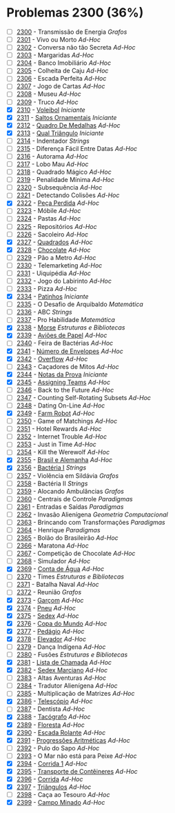# Problemas 2300 (36%)

- [ ]  [2300](https://www.beecrowd.com.br/repository/UOJ_2300.html) - Transmissão de Energia *Grafos*
- [ ]  [2301](https://www.beecrowd.com.br/repository/UOJ_2301.html) - Vivo ou Morto *Ad-Hoc*
- [ ]  [2302](https://www.beecrowd.com.br/repository/UOJ_2302.html) - Conversa não tão Secreta *Ad-Hoc*
- [ ]  [2303](https://www.beecrowd.com.br/repository/UOJ_2303.html) - Margaridas *Ad-Hoc*
- [ ]  [2304](https://www.beecrowd.com.br/repository/UOJ_2304.html) - Banco Imobiliário *Ad-Hoc*
- [ ]  [2305](https://www.beecrowd.com.br/repository/UOJ_2305.html) - Colheita de Caju *Ad-Hoc*
- [ ]  [2306](https://www.beecrowd.com.br/repository/UOJ_2306.html) - Escada Perfeita *Ad-Hoc*
- [ ]  [2307](https://www.beecrowd.com.br/repository/UOJ_2307.html) - Jogo de Cartas *Ad-Hoc*
- [ ]  [2308](https://www.beecrowd.com.br/repository/UOJ_2308.html) - Museu *Ad-Hoc*
- [ ]  [2309](https://www.beecrowd.com.br/repository/UOJ_2309.html) - Truco *Ad-Hoc*
- [x]  [2310](https://www.beecrowd.com.br/repository/UOJ_2310.html) - [Voleibol](https://github.com/potigol/beecrowd/blob/master/src/2300/2310.poti) *Iniciante*
- [x]  [2311](https://www.beecrowd.com.br/repository/UOJ_2311.html) - [Saltos Ornamentais](https://github.com/potigol/beecrowd/blob/master/src/2300/2311.poti) *Iniciante*
- [x]  [2312](https://www.beecrowd.com.br/repository/UOJ_2312.html) - [Quadro De Medalhas](https://github.com/potigol/beecrowd/blob/master/src/2300/2312.poti) *Ad-Hoc*
- [x]  [2313](https://www.beecrowd.com.br/repository/UOJ_2313.html) - [Qual Triângulo](https://github.com/potigol/beecrowd/blob/master/src/2300/2313.poti) *Iniciante*
- [ ]  [2314](https://www.beecrowd.com.br/repository/UOJ_2314.html) - Indentador *Strings*
- [ ]  [2315](https://www.beecrowd.com.br/repository/UOJ_2315.html) - Diferença Fácil Entre Datas *Ad-Hoc*
- [ ]  [2316](https://www.beecrowd.com.br/repository/UOJ_2316.html) - Autorama *Ad-Hoc*
- [ ]  [2317](https://www.beecrowd.com.br/repository/UOJ_2317.html) - Lobo Mau *Ad-Hoc*
- [ ]  [2318](https://www.beecrowd.com.br/repository/UOJ_2318.html) - Quadrado Mágico *Ad-Hoc*
- [ ]  [2319](https://www.beecrowd.com.br/repository/UOJ_2319.html) - Penalidade Mínima *Ad-Hoc*
- [ ]  [2320](https://www.beecrowd.com.br/repository/UOJ_2320.html) - Subsequência *Ad-Hoc*
- [ ]  [2321](https://www.beecrowd.com.br/repository/UOJ_2321.html) - Detectando Colisões *Ad-Hoc*
- [x]  [2322](https://www.beecrowd.com.br/repository/UOJ_2322.html) - [Peça Perdida](https://github.com/potigol/beecrowd/blob/master/src/2300/2322.poti) *Ad-Hoc*
- [ ]  [2323](https://www.beecrowd.com.br/repository/UOJ_2323.html) - Móbile *Ad-Hoc*
- [ ]  [2324](https://www.beecrowd.com.br/repository/UOJ_2324.html) - Pastas *Ad-Hoc*
- [ ]  [2325](https://www.beecrowd.com.br/repository/UOJ_2325.html) - Repositórios *Ad-Hoc*
- [ ]  [2326](https://www.beecrowd.com.br/repository/UOJ_2326.html) - Sacoleiro *Ad-Hoc*
- [x]  [2327](https://www.beecrowd.com.br/repository/UOJ_2327.html) - [Quadrados](https://github.com/potigol/beecrowd/blob/master/src/2300/2327.poti) *Ad-Hoc*
- [x]  [2328](https://www.beecrowd.com.br/repository/UOJ_2328.html) - [Chocolate](https://github.com/potigol/beecrowd/blob/master/src/2300/2328.poti) *Ad-Hoc*
- [ ]  [2329](https://www.beecrowd.com.br/repository/UOJ_2329.html) - Pão a Metro *Ad-Hoc*
- [ ]  [2330](https://www.beecrowd.com.br/repository/UOJ_2330.html) - Telemarketing *Ad-Hoc*
- [ ]  [2331](https://www.beecrowd.com.br/repository/UOJ_2331.html) - Uiquipédia *Ad-Hoc*
- [ ]  [2332](https://www.beecrowd.com.br/repository/UOJ_2332.html) - Jogo do Labirinto *Ad-Hoc*
- [ ]  [2333](https://www.beecrowd.com.br/repository/UOJ_2333.html) - Pizza *Ad-Hoc*
- [x]  [2334](https://www.beecrowd.com.br/repository/UOJ_2334.html) - [Patinhos](https://github.com/potigol/beecrowd/blob/master/src/2300/2334.poti) *Iniciante*
- [ ]  [2335](https://www.beecrowd.com.br/repository/UOJ_2335.html) - O Desafio de Arquibaldo *Matemática*
- [ ]  [2336](https://www.beecrowd.com.br/repository/UOJ_2336.html) - ABC *Strings*
- [ ]  [2337](https://www.beecrowd.com.br/repository/UOJ_2337.html) - Pro Habilidade *Matemática*
- [x]  [2338](https://www.beecrowd.com.br/repository/UOJ_2338.html) - [Morse](https://github.com/potigol/beecrowd/blob/master/src/2300/2338.poti) *Estruturas e Bibliotecas*
- [x]  [2339](https://www.beecrowd.com.br/repository/UOJ_2339.html) - [Aviões de Papel](https://github.com/potigol/beecrowd/blob/master/src/2300/2339.poti) *Ad-Hoc*
- [ ]  [2340](https://www.beecrowd.com.br/repository/UOJ_2340.html) - Feira de Bactérias *Ad-Hoc*
- [x]  [2341](https://www.beecrowd.com.br/repository/UOJ_2341.html) - [Número de Envelopes](https://github.com/potigol/beecrowd/blob/master/src/2300/2341.poti) *Ad-Hoc*
- [x]  [2342](https://www.beecrowd.com.br/repository/UOJ_2342.html) - [Overflow](https://github.com/potigol/beecrowd/blob/master/src/2300/2342.poti) *Ad-Hoc*
- [ ]  [2343](https://www.beecrowd.com.br/repository/UOJ_2343.html) - Caçadores de Mitos *Ad-Hoc*
- [x]  [2344](https://www.beecrowd.com.br/repository/UOJ_2344.html) - [Notas da Prova](https://github.com/potigol/beecrowd/blob/master/src/2300/2344.poti) *Iniciante*
- [x]  [2345](https://www.beecrowd.com.br/repository/UOJ_2345.html) - [Assigning Teams](https://github.com/potigol/beecrowd/blob/master/src/2300/2345.poti) *Ad-Hoc*
- [ ]  [2346](https://www.beecrowd.com.br/repository/UOJ_2346.html) - Back to the Future *Ad-Hoc*
- [ ]  [2347](https://www.beecrowd.com.br/repository/UOJ_2347.html) - Counting Self-Rotating Subsets *Ad-Hoc*
- [ ]  [2348](https://www.beecrowd.com.br/repository/UOJ_2348.html) - Dating On-Line *Ad-Hoc*
- [x]  [2349](https://www.beecrowd.com.br/repository/UOJ_2349.html) - [Farm Robot](https://github.com/potigol/beecrowd/blob/master/src/2300/2349.poti) *Ad-Hoc*
- [ ]  [2350](https://www.beecrowd.com.br/repository/UOJ_2350.html) - Game of Matchings *Ad-Hoc*
- [ ]  [2351](https://www.beecrowd.com.br/repository/UOJ_2351.html) - Hotel Rewards *Ad-Hoc*
- [ ]  [2352](https://www.beecrowd.com.br/repository/UOJ_2352.html) - Internet Trouble *Ad-Hoc*
- [ ]  [2353](https://www.beecrowd.com.br/repository/UOJ_2353.html) - Just in Time *Ad-Hoc*
- [ ]  [2354](https://www.beecrowd.com.br/repository/UOJ_2354.html) - Kill the Werewolf *Ad-Hoc*
- [x]  [2355](https://www.beecrowd.com.br/repository/UOJ_2355.html) - [Brasil e Alemanha](https://github.com/potigol/beecrowd/blob/master/src/2300/2355.poti) *Ad-Hoc*
- [x]  [2356](https://www.beecrowd.com.br/repository/UOJ_2356.html) - [Bactéria I](https://github.com/potigol/beecrowd/blob/master/src/2300/2356.poti) *Strings*
- [ ]  [2357](https://www.beecrowd.com.br/repository/UOJ_2357.html) - Violência em Sildávia *Grafos*
- [ ]  [2358](https://www.beecrowd.com.br/repository/UOJ_2358.html) - Bactéria II *Strings*
- [ ]  [2359](https://www.beecrowd.com.br/repository/UOJ_2359.html) - Alocando Ambulâncias *Grafos*
- [ ]  [2360](https://www.beecrowd.com.br/repository/UOJ_2360.html) - Centrais de Controle *Paradigmas*
- [ ]  [2361](https://www.beecrowd.com.br/repository/UOJ_2361.html) - Entradas e Saídas *Paradigmas*
- [ ]  [2362](https://www.beecrowd.com.br/repository/UOJ_2362.html) - Invasão Alienígena *Geometria Computacional*
- [ ]  [2363](https://www.beecrowd.com.br/repository/UOJ_2363.html) - Brincando com Transformações *Paradigmas*
- [ ]  [2364](https://www.beecrowd.com.br/repository/UOJ_2364.html) - Henrique *Paradigmas*
- [ ]  [2365](https://www.beecrowd.com.br/repository/UOJ_2365.html) - Bolão do Brasileirão *Ad-Hoc*
- [ ]  [2366](https://www.beecrowd.com.br/repository/UOJ_2366.html) - Maratona *Ad-Hoc*
- [ ]  [2367](https://www.beecrowd.com.br/repository/UOJ_2367.html) - Competição de Chocolate *Ad-Hoc*
- [ ]  [2368](https://www.beecrowd.com.br/repository/UOJ_2368.html) - Simulador *Ad-Hoc*
- [x]  [2369](https://www.beecrowd.com.br/repository/UOJ_2369.html) - [Conta de Água](https://github.com/potigol/beecrowd/blob/master/src/2300/2369.poti) *Ad-Hoc*
- [ ]  [2370](https://www.beecrowd.com.br/repository/UOJ_2370.html) - Times *Estruturas e Bibliotecas*
- [ ]  [2371](https://www.beecrowd.com.br/repository/UOJ_2371.html) - Batalha Naval *Ad-Hoc*
- [ ]  [2372](https://www.beecrowd.com.br/repository/UOJ_2372.html) - Reunião *Grafos*
- [x]  [2373](https://www.beecrowd.com.br/repository/UOJ_2373.html) - [Garçom](https://github.com/potigol/beecrowd/blob/master/src/2300/2373.poti) *Ad-Hoc*
- [x]  [2374](https://www.beecrowd.com.br/repository/UOJ_2374.html) - [Pneu](https://github.com/potigol/beecrowd/blob/master/src/2300/2374.poti) *Ad-Hoc*
- [x]  [2375](https://www.beecrowd.com.br/repository/UOJ_2375.html) - [Sedex](https://github.com/potigol/beecrowd/blob/master/src/2300/2375.poti) *Ad-Hoc*
- [x]  [2376](https://www.beecrowd.com.br/repository/UOJ_2376.html) - [Copa do Mundo](https://github.com/potigol/beecrowd/blob/master/src/2300/2376.poti) *Ad-Hoc*
- [x]  [2377](https://www.beecrowd.com.br/repository/UOJ_2377.html) - [Pedágio](https://github.com/potigol/beecrowd/blob/master/src/2300/2377.poti) *Ad-Hoc*
- [x]  [2378](https://www.beecrowd.com.br/repository/UOJ_2378.html) - [Elevador](https://github.com/potigol/beecrowd/blob/master/src/2300/2378.poti) *Ad-Hoc*
- [ ]  [2379](https://www.beecrowd.com.br/repository/UOJ_2379.html) - Dança Indígena *Ad-Hoc*
- [ ]  [2380](https://www.beecrowd.com.br/repository/UOJ_2380.html) - Fusões *Estruturas e Bibliotecas*
- [x]  [2381](https://www.beecrowd.com.br/repository/UOJ_2381.html) - [Lista de Chamada](https://github.com/potigol/beecrowd/blob/master/src/2300/2381.poti) *Ad-Hoc*
- [x]  [2382](https://www.beecrowd.com.br/repository/UOJ_2382.html) - [Sedex Marciano](https://github.com/potigol/beecrowd/blob/master/src/2300/2382.poti) *Ad-Hoc*
- [ ]  [2383](https://www.beecrowd.com.br/repository/UOJ_2383.html) - Altas Aventuras *Ad-Hoc*
- [ ]  [2384](https://www.beecrowd.com.br/repository/UOJ_2384.html) - Tradutor Alienígena *Ad-Hoc*
- [ ]  [2385](https://www.beecrowd.com.br/repository/UOJ_2385.html) - Multiplicação de Matrizes *Ad-Hoc*
- [x]  [2386](https://www.beecrowd.com.br/repository/UOJ_2386.html) - [Telescópio](https://github.com/potigol/beecrowd/blob/master/src/2300/2386.poti) *Ad-Hoc*
- [ ]  [2387](https://www.beecrowd.com.br/repository/UOJ_2387.html) - Dentista *Ad-Hoc*
- [x]  [2388](https://www.beecrowd.com.br/repository/UOJ_2388.html) - [Tacógrafo](https://github.com/potigol/beecrowd/blob/master/src/2300/2388.poti) *Ad-Hoc*
- [x]  [2389](https://www.beecrowd.com.br/repository/UOJ_2389.html) - [Floresta](https://github.com/potigol/beecrowd/blob/master/src/2300/2389.poti) *Ad-Hoc*
- [x]  [2390](https://www.beecrowd.com.br/repository/UOJ_2390.html) - [Escada Rolante](https://github.com/potigol/beecrowd/blob/master/src/2300/2390.poti) *Ad-Hoc*
- [x]  [2391](https://www.beecrowd.com.br/repository/UOJ_2391.html) - [Progressões Aritméticas](https://github.com/potigol/beecrowd/blob/master/src/2300/2391.poti) *Ad-Hoc*
- [ ]  [2392](https://www.beecrowd.com.br/repository/UOJ_2392.html) - Pulo do Sapo *Ad-Hoc*
- [ ]  [2393](https://www.beecrowd.com.br/repository/UOJ_2393.html) - O Mar não está para Peixe *Ad-Hoc*
- [x]  [2394](https://www.beecrowd.com.br/repository/UOJ_2394.html) - [Corrida 1](https://github.com/potigol/beecrowd/blob/master/src/2300/2394.poti) *Ad-Hoc*
- [x]  [2395](https://www.beecrowd.com.br/repository/UOJ_2395.html) - [Transporte de Contêineres](https://github.com/potigol/beecrowd/blob/master/src/2300/2395.poti) *Ad-Hoc*
- [x]  [2396](https://www.beecrowd.com.br/repository/UOJ_2396.html) - [Corrida](https://github.com/potigol/beecrowd/blob/master/src/2300/2396.poti) *Ad-Hoc*
- [x]  [2397](https://www.beecrowd.com.br/repository/UOJ_2397.html) - [Triângulos](https://github.com/potigol/beecrowd/blob/master/src/2300/2397.poti) *Ad-Hoc*
- [ ]  [2398](https://www.beecrowd.com.br/repository/UOJ_2398.html) - Caça ao Tesouro *Ad-Hoc*
- [x]  [2399](https://www.beecrowd.com.br/repository/UOJ_2399.html) - [Campo Minado](https://github.com/potigol/beecrowd/blob/master/src/2300/2399.poti) *Ad-Hoc*